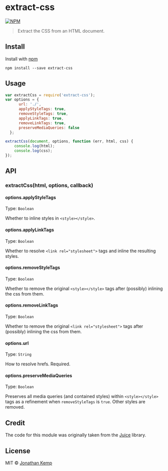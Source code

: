 # extract-css

[![NPM](https://nodei.co/npm/extract-css.png?downloads=true)](https://nodei.co/npm/extract-css/)

> Extract the CSS from an HTML document.

## Install

Install with [npm](https://npmjs.org/package/extract-css)

```
npm install --save extract-css
```

## Usage

```js
var extractCss = require('extract-css');
var options = {
      url: './',
      applyStyleTags: true,
      removeStyleTags: true,
      applyLinkTags: true,
      removeLinkTags: true,
      preserveMediaQueries: false
  };

extractCss(document, options, function (err, html, css) {
    console.log(html);
    console.log(css);
});
```

## API

### extractCss(html, options, callback)

#### options.applyStyleTags

Type: `Boolean`  

Whether to inline styles in `<style></style>`.


#### options.applyLinkTags

Type: `Boolean`  

Whether to resolve `<link rel="stylesheet">` tags and inline the resulting styles.


#### options.removeStyleTags

Type: `Boolean`  

Whether to remove the original `<style></style>` tags after (possibly) inlining the css from them.


#### options.removeLinkTags

Type: `Boolean`  

Whether to remove the original `<link rel="stylesheet">` tags after (possibly) inlining the css from them.


#### options.url

Type: `String`  

How to resolve hrefs. Required.

#### options.preserveMediaQueries

Type: `Boolean`  

Preserves all media queries (and contained styles) within `<style></style>` tags as a refinement when `removeStyleTags` is `true`. Other styles are removed.

## Credit

The code for this module was originally taken from the [Juice](https://github.com/Automattic/juice) library.

## License

MIT © [Jonathan Kemp](http://jonkemp.com)
